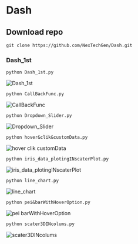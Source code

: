 # Dash

## Download repo
    git clone https://github.com/NexTechGen/Dash.git

### Dash_1st
    python Dash_1st.py

![Dash_1st](https://github.com/NexTechGen/Dash/assets/141403098/1483fd70-3d50-4120-90c0-158c8bd5935f)

    python CallBackFunc.py

![CallBackFunc](https://github.com/NexTechGen/Dash/assets/141403098/a30174de-5905-4403-8c53-c6677e7e767d)

    python Dropdown_Slider.py
![Dropdown_Slider](https://github.com/NexTechGen/Dash/assets/141403098/9aefcf62-0867-4619-8938-1754f8cc0065)

    python hover&clik&customData.py
![hover clik customData](https://github.com/NexTechGen/Dash/assets/141403098/c5a3d7cc-6eba-4c90-9fae-efea4af7ddcb)

    python iris_data_plotingINscaterPlot.py
![iris_data_plotingINscaterPlot](https://github.com/NexTechGen/Dash/assets/141403098/25d62759-9e1b-4ac0-882f-d4f3672b4a8f)

    python line_chart.py
![line_chart](https://github.com/NexTechGen/Dash/assets/141403098/aef7c767-bf8f-4804-9155-5b1a5e2a96b5)

    python pei&barWithHoverOption.py
![pei barWithHoverOption](https://github.com/NexTechGen/Dash/assets/141403098/30532a2d-ed4e-4b8a-b4a5-b53c737ef92a)

    python scater3DINcolums.py
![scater3DINcolums](https://github.com/NexTechGen/Dash/assets/141403098/844a43de-45e2-48ca-9cd3-856ac49d2fc9)
